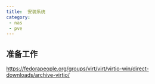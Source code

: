 ```yaml
---
title:  安装系统
category: 
 - nas
 - pve
---
```


## 准备工作

https://fedorapeople.org/groups/virt/virt/virtio-win/direct-downloads/archive-virtio/
